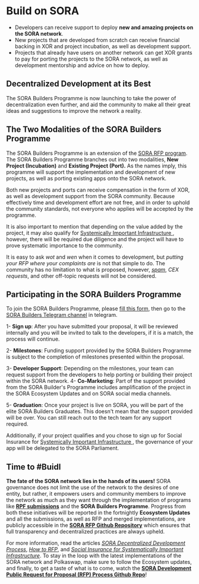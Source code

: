 # Build on SORA

- Developers can receive support to deploy **new and amazing projects on the SORA network**.
- New projects that are developed from scratch can receive financial backing in XOR and project incubation, as well as development support.
- Projects that already have users on another network can get XOR
  grants to pay for porting the projects to the SORA network, as well
  as development mentorship and advice on how to deploy.

## Decentralized Development at its Best

The SORA Builders Programme is now launching to take the power of decentralization even further, and aid the community to make all their great ideas and suggestions to improve the network a reality.

## The Two Modalities of the SORA Builders Programme

The SORA Builders Programme is an extension of the [SORA RFP program](rfp.md). The SORA Builders Programme branches out into two modalities, **New Project (Incubation)** and **Existing Project (Port).** As the names imply, this programme will support the implementation and development of new projects, as well as porting existing apps onto the SORA network.

Both new projects and ports can receive compensation in the form of XOR, as well as development support from the SORA community. Because effectively time and development effort are not free, and in order to uphold the community standards, not everyone who applies will be accepted by the programme.

It is also important to mention that depending on the value added by the project, it may also qualify for [Systemically Important Infrastructure
](social-insurance.md), however, there will be required due diligence and the project will have to prove systematic importance to the community.

It is easy to ask _wot_ and _wen_ when it comes to development, but _putting your RFP where your complaints are_ is not that simple to do. The community has no limitation to what is proposed, however, _[spam](https://youtu.be/duFierM1yDg)_, _CEX requests_, and other off-topic requests will not be considered.

## Participating in the SORA Builders Programme

To join the SORA Builders Programme, please [fill this
form](https://forms.gle/1cdvKTHLXnBXbMTr9), then go to the [SORA
Builders Telegram channel](https://t.me/sorabuilders) in telegram.

1- **Sign up**: After you have submitted your proposal, it will be reviewed
internally and you will be invited to talk to the developers, if it
is a match, the process will continue.

2- **Milestones**: Funding support provided by the SORA Builders
Programme is subject to the completion of milestones presented
within the proposal.

3- **Developer Support**: Depending on the milestones, your team can
request support from the developers to help porting or building
their project within the SORA network.
4- **Co-Marketing**: Part of the support provided from the SORA
Builder's Programme includes amplification of the project in the
SORA Ecosystem Updates and on SORA social media channels.

5- **Graduation**: Once your project is live on SORA, you will be part
of the elite SORA Builders Graduates. This doesn't mean that the
support provided will be over. You can still reach out to the tech
team for any support required.

Additionally, if your project qualifies and you chose to sign up for Social Insurance for [Systemically Important Infrastructure
](social-insurance.md), the governance of your app will be delegated to the SORA Parliament.

## Time to #Buidl

**The fate of the SORA network lies in the hands of its users!** SORA
governance does not limit the use of the network to the desires of one
entity, but rather, it empowers users and community members to improve
the network as much as they want through the implementation of
programs like [**RPF
submissions**](rfp.md)
and the **SORA Builders Programme**. Progress from both these
initiatives will be reported in the fortnightly **Ecosystem Updates**
and all the submissions, as well as RFP and merged implementations,
are publicly accessible in the **[SORA RFP Github
Repository](https://github.com/sora-xor/rfps)** which ensures that
full transparency and decentralized practices are always upheld.

For more information, read the articles _[SORA Decentralized Development Process](decentralised-development-process.md)_, [_How to RFP_](rfp.md), and [_Social Insurance for Systematically Important Infrastructure_](social-insurance.md). To stay in the loop with the latest implementations of the SORA network and Polkaswap, make sure to follow the Ecosystem updates, and finally, to get a taste of what is to come, watch the **[SORA Development Public Request for Proposal (RFP) Process Github Repo](https://github.com/sora-xor/rfps)**!
